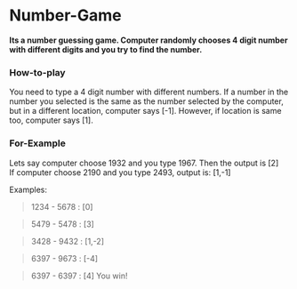 # Number-Game

**Its a number guessing game. Computer randomly chooses 4 digit number with different digits and you try to find the number.**

### How-to-play
You need to type a 4 digit number with different numbers. If a number in the number you selected is the same as the number selected by the computer, but in a different location, computer says [-1]. However, if location is same too, computer says [1]. 


### For-Example

Lets say computer choose 1932 and you type 1967. Then the output is [2]<br />
If computer choose 2190 and you type 2493, output is: [1,-1]

Examples:
>1234 - 5678 : [0] 

>5479 - 5478 : [3]

>3428 - 9432 : [1,-2]

>6397 - 9673 : [-4]

>6397 - 6397 : [4]  You win!
